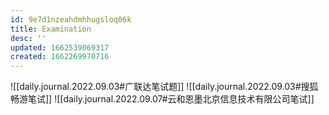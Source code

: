 ```yaml
---
id: 9e7d1nzeahdmhhugsloq06k
title: Examination
desc: ''
updated: 1662539069317
created: 1662269970716
---
```

![[daily.journal.2022.09.03#广联达笔试题]]
![[daily.journal.2022.09.03#搜狐畅游笔试]]
![[daily.journal.2022.09.07#云和恩墨北京信息技术有限公司笔试]]